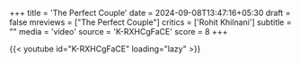+++
title = 'The Perfect Couple'
date = 2024-09-08T13:47:16+05:30
draft = false
mreviews = ["The Perfect Couple"]
critics = ['Rohit Khilnani']
subtitle = ""
media = 'video'
source = 'K-RXHCgFaCE'
score = 8
+++

{{< youtube id="K-RXHCgFaCE" loading="lazy" >}}
